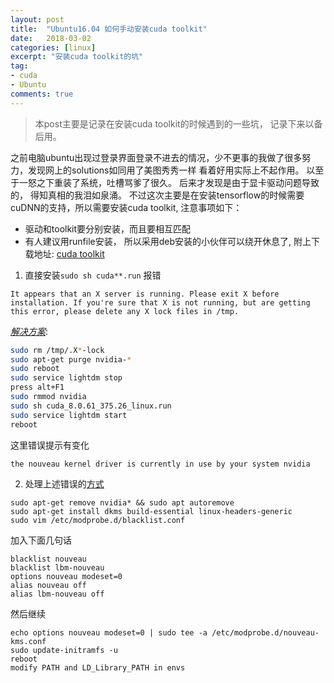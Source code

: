 ```yaml
---
layout: post
title:  "Ubuntu16.04 如何手动安装cuda toolkit"
date:   2018-03-02
categories: [linux]
excerpt: "安装cuda toolkit的坑"
tag:
- cuda
- Ubuntu 
comments: true
---
```


> 本post主要是记录在安装cuda toolkit的时候遇到的一些坑， 记录下来以备后用。

之前电脑ubuntu出现过登录界面登录不进去的情况，少不更事的我做了很多努力，发现网上的solutions如同用了美图秀秀一样
看着好用实际上不起作用。 以至于一怒之下重装了系统，吐槽骂爹了很久。 后来才发现是由于显卡驱动问题导致的， 得知真相的我泪如泉涌。
不过这次主要是在安装tensorflow的时候需要cuDNN的支持，所以需要安装cuda toolkit, 注意事项如下：

+ 驱动和toolkit要分别安装，而且要相互匹配
+ 有人建议用runfile安装， 所以采用deb安装的小伙伴可以绕开休息了, 附上下载地址: [cuda toolkit](https://developer.nvidia.com/cuda-downloads)  

1. 直接安装`sudo sh cuda**.run` 报错
```
It appears that an X server is running. Please exit X before installation. If you're sure that X is not running, but are getting this error, please delete any X lock files in /tmp.
```
[*解决方案*](https://devtalk.nvidia.com/default/topic/831880/installing-the-nvidia-display-driver-/):
```bash
sudo rm /tmp/.X*-lock
sudo apt-get purge nvidia-*
sudo reboot
sudo service lightdm stop
press alt+F1 
sudo rmmod nvidia
sudo sh cuda_8.0.61_375.26_linux.run 
sudo service lightdm start
reboot
```
这里错误提示有变化
```
the nouveau kernel driver is currently in use by your system nvidia
```

2. 处理上述错误的[方式](https://askubuntu.com/questions/841876/how-to-disable-nouveau-kernel-driver)
```
sudo apt-get remove nvidia* && sudo apt autoremove
sudo apt-get install dkms build-essential linux-headers-generic
sudo vim /etc/modprobe.d/blacklist.conf
```
加入下面几句话
```
blacklist nouveau
blacklist lbm-nouveau
options nouveau modeset=0
alias nouveau off
alias lbm-nouveau off
```
然后继续
```
echo options nouveau modeset=0 | sudo tee -a /etc/modprobe.d/nouveau-kms.conf
sudo update-initramfs -u
reboot
modify PATH and LD_Library_PATH in envs
```
